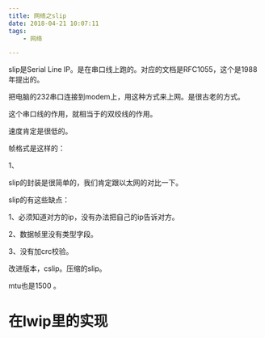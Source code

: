```yaml
---
title: 网络之slip
date: 2018-04-21 10:07:11
tags:
	- 网络

---
```




slip是Serial Line IP。是在串口线上跑的。对应的文档是RFC1055，这个是1988年提出的。

把电脑的232串口连接到modem上，用这种方式来上网。是很古老的方式。

这个串口线的作用，就相当于的双绞线的作用。

速度肯定是很低的。

帧格式是这样的：

1、



slip的封装是很简单的，我们肯定跟以太网的对比一下。

slip的有这些缺点：

1、必须知道对方的ip，没有办法把自己的ip告诉对方。

2、数据帧里没有类型字段。

3、没有加crc校验。

改进版本，cslip。压缩的slip。



mtu也是1500 。



# 在lwip里的实现

